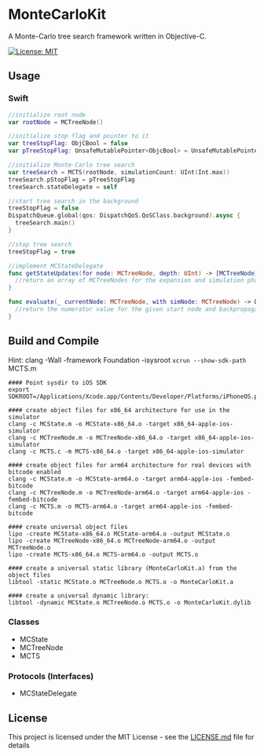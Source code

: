 # MonteCarloKit

A Monte-Carlo tree search framework written in Objective-C.

[![License: MIT](https://img.shields.io/badge/License-MIT-yellow.svg)](https://opensource.org/licenses/MIT)

## Usage

### Swift

```swift
//initialize root node
var rootNode = MCTreeNode()

//initialize stop flag and pointer to it
var treeStopFlag: ObjCBool = false
var pTreeStopFlag: UnsafeMutablePointer<ObjcBool> = UnsafeMutablePointer<ObjcBool>(&treeStopFlag)

//initialize Monte-Carlo tree search
var treeSearch = MCTS(rootNode, simulationCount: UInt(Int.max))
treeSearch.pStopFlag = pTreeStopFlag
treeSearch.stateDelegate = self

//start tree search in the background
treeStopFlag = false
DispatchQueue.global(qos: DispatchQoS.QoSClass.background).async {
  treeSearch.main()
}

//stop tree search
treeStopFlag = true

//implement MCStateDelegate
func getStateUpdates(for node: MCTreeNode, depth: UInt) -> [MCTreeNode] {
  //return an array of MCTreeNodes for the expansion and simulation phase of the Monte-Carlo tree search
}

func evaluate(_ currentNode: MCTreeNode, with simNode: MCTreeNode) -> Double {
  //return the numerator value for the given start node and backpropagation with the help of the simulated (or terminal) node from the simulation phase
}

```

## Build and Compile

Hint: clang -Wall -framework Foundation -isysroot `xcrun --show-sdk-path` MCTS.m

```console
#### Point sysdir to iOS SDK
export SDKROOT=/Applications/Xcode.app/Contents/Developer/Platforms/iPhoneOS.platform/Developer/SDKs/iPhoneOS.sdk

#### create object files for x86_64 architecture for use in the simulator
clang -c MCState.m -o MCState-x86_64.o -target x86_64-apple-ios-simulator
clang -c MCTreeNode.m -o MCTreeNode-x86_64.o -target x86_64-apple-ios-simulator
clang -c MCTS.c -m MCTS-x86_64.o -target x86_64-apple-ios-simulator

#### create object files for arm64 architecture for real devices with bitcode enabled
clang -c MCState.m -o MCState-arm64.o -target arm64-apple-ios -fembed-bitcode
clang -c MCTreeNode.m -o MCTreeNode-arm64.o -target arm64-apple-ios -fembed-bitcode
clang -c MCTS.m -o MCTS-arm64.o -target arm64-apple-ios -fembed-bitcode

#### create universal object files
lipo -create MCState-x86_64.o MCState-arm64.o -output MCState.o
lipo -create MCTreeNode-x86_64.o MCTreeNode-arm64.o -output MCTreeNode.o
lipo -create MCTS-x86_64.o MCTS-arm64.o -output MCTS.o

#### create a universal static library (MonteCarloKit.a) from the object files
libtool -static MCState.o MCTreeNode.o MCTS.o -o MonteCarloKit.a

#### create a universal dynamic library:
libtool -dynamic MCState.o MCTreeNode.o MCTS.o -o MonteCarloKit.dylib
```

### Classes

- MCState
- MCTreeNode
- MCTS

### Protocols (Interfaces)

- MCStateDelegate

## License

This project is licensed under the MIT License - see the [LICENSE.md](LICENSE.md) file for details

